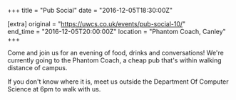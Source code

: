 +++
title = "Pub Social"
date = "2016-12-05T18:30:00Z"

[extra]
original = "https://uwcs.co.uk/events/pub-social-10/"    
end_time = "2016-12-05T20:00:00Z"
location = "Phantom Coach, Canley"
+++

Come and join us for an evening of food, drinks and conversations\! We're currently going to the Phantom Coach, a cheap pub that's within walking distance of campus.

If you don't know where it is, meet us outside the Department Of Computer Science at 6pm to walk with us.

